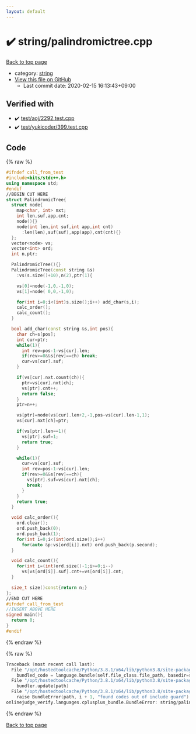 ```yaml
---
layout: default
---
```


<!-- mathjax config similar to math.stackexchange -->
<script type="text/javascript" async
  src="https://cdnjs.cloudflare.com/ajax/libs/mathjax/2.7.5/MathJax.js?config=TeX-MML-AM_CHTML">
</script>
<script type="text/x-mathjax-config">
  MathJax.Hub.Config({
    TeX: { equationNumbers: { autoNumber: "AMS" }},
    tex2jax: {
      inlineMath: [ ['$','$'] ],
      processEscapes: true
    },
    "HTML-CSS": { matchFontHeight: false },
    displayAlign: "left",
    displayIndent: "2em"
  });
</script>

<script type="text/javascript" src="https://cdnjs.cloudflare.com/ajax/libs/jquery/3.4.1/jquery.min.js"></script>
<script src="https://cdn.jsdelivr.net/npm/jquery-balloon-js@1.1.2/jquery.balloon.min.js" integrity="sha256-ZEYs9VrgAeNuPvs15E39OsyOJaIkXEEt10fzxJ20+2I=" crossorigin="anonymous"></script>
<script type="text/javascript" src="../../assets/js/copy-button.js"></script>
<link rel="stylesheet" href="../../assets/css/copy-button.css" />


# :heavy_check_mark: string/palindromictree.cpp

<a href="../../index.html">Back to top page</a>

* category: <a href="../../index.html#b45cffe084dd3d20d928bee85e7b0f21">string</a>
* <a href="{{ site.github.repository_url }}/blob/master/string/palindromictree.cpp">View this file on GitHub</a>
    - Last commit date: 2020-02-15 16:13:43+09:00




## Verified with

* :heavy_check_mark: <a href="../../verify/test/aoj/2292.test.cpp.html">test/aoj/2292.test.cpp</a>
* :heavy_check_mark: <a href="../../verify/test/yukicoder/399.test.cpp.html">test/yukicoder/399.test.cpp</a>


## Code

<a id="unbundled"></a>
{% raw %}
```cpp
#ifndef call_from_test
#include<bits/stdc++.h>
using namespace std;
#endif
//BEGIN CUT HERE
struct PalindromicTree{
  struct node{
    map<char, int> nxt;
    int len,suf,app,cnt;
    node(){}
    node(int len,int suf,int app,int cnt)
      :len(len),suf(suf),app(app),cnt(cnt){}
  };
  vector<node> vs;
  vector<int> ord;
  int n,ptr;

  PalindromicTree(){}
  PalindromicTree(const string &s)
    :vs(s.size()+10),n(2),ptr(1){

    vs[0]=node(-1,0,-1,0);
    vs[1]=node( 0,0,-1,0);

    for(int i=0;i<(int)s.size();i++) add_char(s,i);
    calc_order();
    calc_count();
  }

  bool add_char(const string &s,int pos){
    char ch=s[pos];
    int cur=ptr;
    while(1){
      int rev=pos-1-vs[cur].len;
      if(rev>=0&&s[rev]==ch) break;
      cur=vs[cur].suf;
    }

    if(vs[cur].nxt.count(ch)){
      ptr=vs[cur].nxt[ch];
      vs[ptr].cnt++;
      return false;
    }
    ptr=n++;

    vs[ptr]=node(vs[cur].len+2,-1,pos-vs[cur].len-1,1);
    vs[cur].nxt[ch]=ptr;

    if(vs[ptr].len==1){
      vs[ptr].suf=1;
      return true;
    }

    while(1){
      cur=vs[cur].suf;
      int rev=pos-1-vs[cur].len;
      if(rev>=0&&s[rev]==ch){
        vs[ptr].suf=vs[cur].nxt[ch];
        break;
      }
    }
    return true;
  }

  void calc_order(){
    ord.clear();
    ord.push_back(0);
    ord.push_back(1);
    for(int i=0;i<(int)ord.size();i++)
      for(auto &p:vs[ord[i]].nxt) ord.push_back(p.second);
  }

  void calc_count(){
    for(int i=(int)ord.size()-1;i>=0;i--)
      vs[vs[ord[i]].suf].cnt+=vs[ord[i]].cnt;
  }

  size_t size()const{return n;}
};
//END CUT HERE
#ifndef call_from_test
//INSERT ABOVE HERE
signed main(){
  return 0;
}
#endif

```
{% endraw %}

<a id="bundled"></a>
{% raw %}
```cpp
Traceback (most recent call last):
  File "/opt/hostedtoolcache/Python/3.8.1/x64/lib/python3.8/site-packages/onlinejudge_verify/docs.py", line 348, in write_contents
    bundled_code = language.bundle(self.file_class.file_path, basedir=self.cpp_source_path)
  File "/opt/hostedtoolcache/Python/3.8.1/x64/lib/python3.8/site-packages/onlinejudge_verify/languages/cplusplus.py", line 63, in bundle
    bundler.update(path)
  File "/opt/hostedtoolcache/Python/3.8.1/x64/lib/python3.8/site-packages/onlinejudge_verify/languages/cplusplus_bundle.py", line 151, in update
    raise BundleError(path, i + 1, "found codes out of include guard")
onlinejudge_verify.languages.cplusplus_bundle.BundleError: string/palindromictree.cpp: line 5: found codes out of include guard

```
{% endraw %}

<a href="../../index.html">Back to top page</a>

